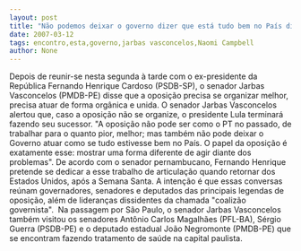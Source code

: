 ```yaml
---
layout: post
title: "Não podemos deixar o governo dizer que está tudo bem no País diz Jarbas, depois de encontro com FHC"
date: 2007-03-12
tags: encontro,esta,governo,jarbas vasconcelos,Naomi Campbell
author: None
---
```

Depois de reunir-se nesta segunda à tarde com o ex-presidente da República Fernando Henrique Cardoso (PSDB-SP), o senador Jarbas Vasconcelos (PMDB-PE) disse que a oposição precisa se organizar melhor, precisa atuar de forma orgânica e unida.
O senador Jarbas Vasconcelos alertou que, caso a oposição não se organize, o presidente Lula terminará fazendo seu sucessor. 
\"A oposição não pode ser como o PT no passado, de trabalhar para o quanto pior, melhor; mas também não pode deixar o Governo atuar como se tudo estivesse bem no País. O papel da oposição é exatamente esse: mostrar uma forma diferente de agir diante dos problemas\". 
De acordo com o senador pernambucano, Fernando Henrique pretende se dedicar a esse trabalho de articulação quando retornar dos Estados Unidos, após a Semana Santa. 
A intenção é que essas conversas reúnam governadores, senadores e deputados das principais legendas de oposição, além de lideranças dissidentes da chamada \"coalizão governista\".&nbsp; 
Na passagem por São Paulo, o senador Jarbas Vasconcelos também visitou os senadores Antônio Carlos Magalhães (PFL-BA), Sérgio Guerra (PSDB-PE) e o deputado estadual João Negromonte (PMDB-PE) que se encontram fazendo tratamento de saúde na capital paulista.  
